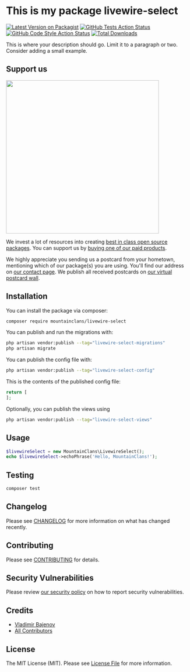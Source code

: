 # This is my package livewire-select

[![Latest Version on Packagist](https://img.shields.io/packagist/v/mountainclans/livewire-select.svg?style=flat-square)](https://packagist.org/packages/mountainclans/livewire-select)
[![GitHub Tests Action Status](https://img.shields.io/github/actions/workflow/status/mountainclans/livewire-select/run-tests.yml?branch=main&label=tests&style=flat-square)](https://github.com/mountainclans/livewire-select/actions?query=workflow%3Arun-tests+branch%3Amain)
[![GitHub Code Style Action Status](https://img.shields.io/github/actions/workflow/status/mountainclans/livewire-select/fix-php-code-style-issues.yml?branch=main&label=code%20style&style=flat-square)](https://github.com/mountainclans/livewire-select/actions?query=workflow%3A"Fix+PHP+code+style+issues"+branch%3Amain)
[![Total Downloads](https://img.shields.io/packagist/dt/mountainclans/livewire-select.svg?style=flat-square)](https://packagist.org/packages/mountainclans/livewire-select)

This is where your description should go. Limit it to a paragraph or two. Consider adding a small example.

## Support us

[<img src="https://github-ads.s3.eu-central-1.amazonaws.com/livewire-select.jpg?t=1" width="419px" />](https://spatie.be/github-ad-click/livewire-select)

We invest a lot of resources into creating [best in class open source packages](https://spatie.be/open-source). You can support us by [buying one of our paid products](https://spatie.be/open-source/support-us).

We highly appreciate you sending us a postcard from your hometown, mentioning which of our package(s) you are using. You'll find our address on [our contact page](https://spatie.be/about-us). We publish all received postcards on [our virtual postcard wall](https://spatie.be/open-source/postcards).

## Installation

You can install the package via composer:

```bash
composer require mountainclans/livewire-select
```

You can publish and run the migrations with:

```bash
php artisan vendor:publish --tag="livewire-select-migrations"
php artisan migrate
```

You can publish the config file with:

```bash
php artisan vendor:publish --tag="livewire-select-config"
```

This is the contents of the published config file:

```php
return [
];
```

Optionally, you can publish the views using

```bash
php artisan vendor:publish --tag="livewire-select-views"
```

## Usage

```php
$livewireSelect = new MountainClans\LivewireSelect();
echo $livewireSelect->echoPhrase('Hello, MountainClans!');
```

## Testing

```bash
composer test
```

## Changelog

Please see [CHANGELOG](CHANGELOG.md) for more information on what has changed recently.

## Contributing

Please see [CONTRIBUTING](CONTRIBUTING.md) for details.

## Security Vulnerabilities

Please review [our security policy](../../security/policy) on how to report security vulnerabilities.

## Credits

- [Vladimir Bajenov](https://github.com/mountainclans)
- [All Contributors](../../contributors)

## License

The MIT License (MIT). Please see [License File](LICENSE.md) for more information.
